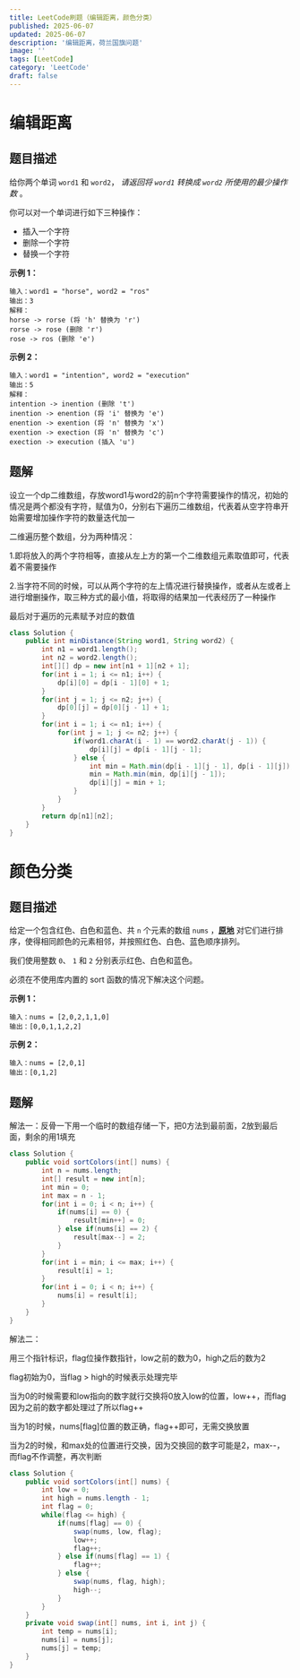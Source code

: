 ```yaml
---
title: LeetCode刷题（编辑距离，颜色分类）
published: 2025-06-07
updated: 2025-06-07
description: '编辑距离，荷兰国旗问题'
image: ''
tags: [LeetCode]
category: 'LeetCode'
draft: false 
---
```


# 编辑距离

## 题目描述

给你两个单词 `word1` 和 `word2`， *请返回将 `word1` 转换成 `word2` 所使用的最少操作数* 。

你可以对一个单词进行如下三种操作：

- 插入一个字符
- 删除一个字符
- 替换一个字符

**示例 1：**

```
输入：word1 = "horse", word2 = "ros"
输出：3
解释：
horse -> rorse (将 'h' 替换为 'r')
rorse -> rose (删除 'r')
rose -> ros (删除 'e')
```

**示例 2：**

```
输入：word1 = "intention", word2 = "execution"
输出：5
解释：
intention -> inention (删除 't')
inention -> enention (将 'i' 替换为 'e')
enention -> exention (将 'n' 替换为 'x')
exention -> exection (将 'n' 替换为 'c')
exection -> execution (插入 'u')
```



## 题解

设立一个dp二维数组，存放word1与word2的前n个字符需要操作的情况，初始的情况是两个都没有字符，赋值为0，分别右下遍历二维数组，代表着从空字符串开始需要增加操作字符的数量迭代加一

二维遍历整个数组，分为两种情况：

1.即将放入的两个字符相等，直接从左上方的第一个二维数组元素取值即可，代表着不需要操作

2.当字符不同的时候，可以从两个字符的左上情况进行替换操作，或者从左或者上进行增删操作，取三种方式的最小值，将取得的结果加一代表经历了一种操作

最后对于遍历的元素赋予对应的数值

```java
class Solution {
    public int minDistance(String word1, String word2) {
        int n1 = word1.length();
        int n2 = word2.length();
        int[][] dp = new int[n1 + 1][n2 + 1];
        for(int i = 1; i <= n1; i++) {
            dp[i][0] = dp[i - 1][0] + 1;
        }
        for(int j = 1; j <= n2; j++) {
            dp[0][j] = dp[0][j - 1] + 1;
        }
        for(int i = 1; i <= n1; i++) {
            for(int j = 1; j <= n2; j++) {
                if(word1.charAt(i - 1) == word2.charAt(j - 1)) {
                    dp[i][j] = dp[i - 1][j - 1];
                } else {
                    int min = Math.min(dp[i - 1][j - 1], dp[i - 1][j]);
                    min = Math.min(min, dp[i][j - 1]);
                    dp[i][j] = min + 1;
                }
            }
        }
        return dp[n1][n2];
    }
}
```



# 颜色分类

## 题目描述

给定一个包含红色、白色和蓝色、共 `n` 个元素的数组 `nums` ，**[原地](https://baike.baidu.com/item/原地算法)** 对它们进行排序，使得相同颜色的元素相邻，并按照红色、白色、蓝色顺序排列。

我们使用整数 `0`、 `1` 和 `2` 分别表示红色、白色和蓝色。

必须在不使用库内置的 sort 函数的情况下解决这个问题。



**示例 1：**

```
输入：nums = [2,0,2,1,1,0]
输出：[0,0,1,1,2,2]
```

**示例 2：**

```
输入：nums = [2,0,1]
输出：[0,1,2]
```



## 题解

解法一：反骨一下用一个临时的数组存储一下，把0方法到最前面，2放到最后面，剩余的用1填充

```java
class Solution {
    public void sortColors(int[] nums) {
        int n = nums.length;
        int[] result = new int[n];
        int min = 0;
        int max = n - 1;
        for(int i = 0; i < n; i++) {
            if(nums[i] == 0) {
                result[min++] = 0;
            } else if(nums[i] == 2) {
                result[max--] = 2;
            }
        }
        for(int i = min; i <= max; i++) {
            result[i] = 1;
        }
        for(int i = 0; i < n; i++) {
            nums[i] = result[i];
        }
    }
}
```



解法二：

用三个指针标识，flag位操作数指针，low之前的数为0，high之后的数为2

flag初始为0，当flag > high的时候表示处理完毕

当为0的时候需要和low指向的数字就行交换将0放入low的位置，low++，而flag因为之前的数字都处理过了所以flag++

当为1的时候，nums[flag]位置的数正确，flag++即可，无需交换放置

当为2的时候，和max处的位置进行交换，因为交换回的数字可能是2，max--，而flag不作调整，再次判断

```java
class Solution {
    public void sortColors(int[] nums) {
        int low = 0;
        int high = nums.length - 1;
        int flag = 0;
        while(flag <= high) {
            if(nums[flag] == 0) {
                swap(nums, low, flag);
                low++;
                flag++;
            } else if(nums[flag] == 1) {
                flag++;
            } else {
                swap(nums, flag, high);
                high--;
            }
        }
    }
    private void swap(int[] nums, int i, int j) {
        int temp = nums[i];
        nums[i] = nums[j];
        nums[j] = temp;
    }
}
```

